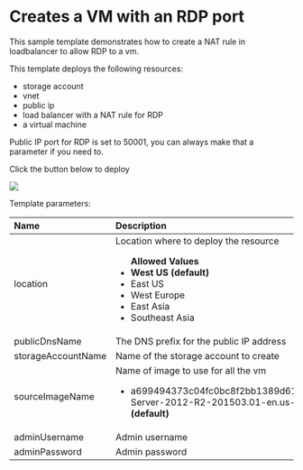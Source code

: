# Creates a VM with an RDP port

This sample template demonstrates how to create a NAT rule in loadbalancer to allow RDP to a vm.

This template deploys the following resources:
<ul><li>storage account</li><li>vnet</li><li>public ip</li><li>load balancer with a NAT rule for RDP</li><li>a virtual machine</li></ul>

Public IP port for RDP is set to 50001, you can always make that a parameter if you need to.


Click the button below to deploy

<a href="https://azuredeploy.net" target="_blank">
    <img src="http://azuredeploy.net/deploybutton.png"/>
</a>

Template parameters:

| Name   | Description    |
|:--- |:---|
| location  | Location where to deploy the resource <br><ul>**Allowed Values**<li>**West US (default)**</li><li>East US</li><li>West Europe</li><li>East Asia</li><li>Southeast Asia</li>|
| publicDnsName | The DNS prefix for the public IP address |
| storageAccountName  | Name of the storage account to create    |
| sourceImageName | Name of image to use for all the vm <br> <ul><li>a699494373c04fc0bc8f2bb1389d6106__Windows-Server-2012-R2-201503.01-en.us-127GB.vhd **(default)**</li></ul>|
| adminUsername | Admin username |
| adminPassword | Admin password |




